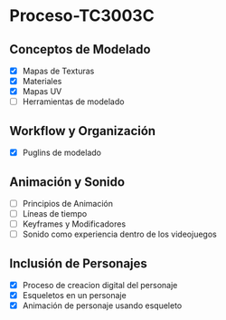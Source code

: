# Proceso-TC3003C

## Conceptos de Modelado
- [x] Mapas de Texturas
- [x] Materiales
- [x] Mapas UV
- [ ] Herramientas de modelado

## Workflow y Organización
- [x] Puglins de modelado

## Animación y Sonido
- [ ] Principios de Animación
- [ ] Líneas de tiempo
- [ ] Keyframes y Modificadores
- [ ] Sonido como experiencia dentro de los videojuegos

## Inclusión de Personajes
- [x] Proceso de creacion digital del personaje
- [x] Esqueletos en un personaje
- [x] Animación de personaje usando esqueleto
